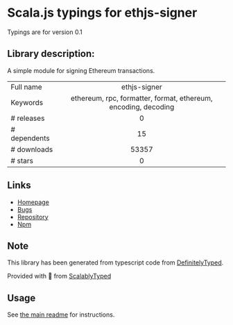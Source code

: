 
# Scala.js typings for ethjs-signer

Typings are for version 0.1

## Library description:
A simple module for signing Ethereum transactions.

|                    |                 |
| ------------------ | :-------------: |
| Full name          | ethjs-signer |
| Keywords           | ethereum, rpc, formatter, format, ethereum, encoding, decoding |
| # releases         | 0 |
| # dependents       | 15 |
| # downloads        | 53357 |
| # stars            | 0 |

## Links
- [Homepage](https://github.com/ethjs/ethjs-signer#readme)
- [Bugs](https://github.com/ethjs/ethjs-signer/issues)
- [Repository](https://github.com/ethjs/ethjs-signer)
- [Npm](https://www.npmjs.com/package/ethjs-signer)
    


## Note
This library has been generated from typescript code from [DefinitelyTyped](https://definitelytyped.org).

Provided with :purple_heart: from [ScalablyTyped](https://github.com/oyvindberg/ScalablyTyped)

## Usage
See [the main readme](../../readme.md) for instructions.


